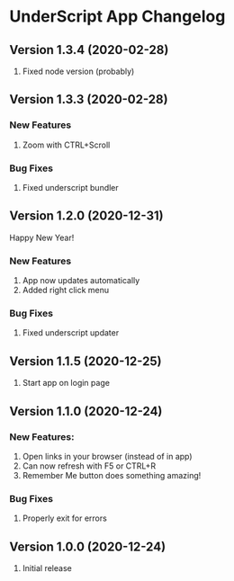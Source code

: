 # UnderScript App Changelog

## Version 1.3.4 (2020-02-28)
1. Fixed node version (probably)

## Version 1.3.3 (2020-02-28)
### New Features
1. Zoom with CTRL+Scroll
### Bug Fixes
1. Fixed underscript bundler

## Version 1.2.0 (2020-12-31)
Happy New Year!
### New Features
1. App now updates automatically
1. Added right click menu
### Bug Fixes
1. Fixed underscript updater

## Version 1.1.5 (2020-12-25)
1. Start app on login page

## Version 1.1.0 (2020-12-24)
### New Features:
1. Open links in your browser (instead of in app)
1. Can now refresh with F5 or CTRL+R
1. Remember Me button does something amazing!
### Bug Fixes
1. Properly exit for errors

## Version 1.0.0 (2020-12-24)
1. Initial release

